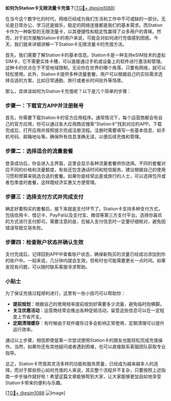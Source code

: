 **如何为Station卡无限流量卡充值？**[[TG💪+ @esim1088](https://t.me/s/esim1088)]

在当今这个数字化的时代，网络已经成为我们生活和工作中不可或缺的一部分。无论是日常办公、学习还是娱乐，稳定的网络连接都是我们的基本需求。而Station卡作为一种新型的无限流量卡，以其便捷性和稳定性赢得了众多用户的青睐。然而，对于初次接触Station卡的用户来说，可能会对如何进行充值感到困惑。今天，我们就来详细讲解一下Station卡无限流量卡的充值方法。

首先，我们需要了解Station卡的基本信息。Station卡是一种支持eSIM技术的虚拟SIM卡，它不需要实体卡槽，可以直接通过手机或设备上的软件进行激活和管理。这种卡的优点在于不受地域限制，无论你在世界的哪个角落，只要有网络，就可以轻松使用。此外，Station卡提供多种流量套餐，用户可以根据自己的实际需求选择合适的方案，比如日常通勤、旅行或者长时间驻外等场景。

那么，具体该如何为Station卡充值呢？以下是几个简单的步骤：

### 步骤一：下载官方APP并注册账号

首先，你需要下载Station卡的官方应用程序。通常情况下，每个运营商都会有自己的官方应用，你可以通过各大应用商店搜索“Station卡”找到对应的APP。下载完成后，打开应用并按照提示完成注册流程。注册时需要填写一些基本信息，如手机号码、邮箱地址等。确保所有信息准确无误，以便后续充值和管理。

### 步骤二：选择适合的流量套餐

登录成功后，你会进入主界面，这里会显示各种流量套餐供你选择。不同的套餐对应不同的价格和流量额度，有些还包含通话时间和短信服务。建议根据自己的使用习惯和预算来挑选合适的套餐。如果你是经常出差或旅行的人士，可以选择包月或者包季度的套餐，这样既经济实惠又方便管理。

### 步骤三：选择支付方式并完成支付

确定好要购买的套餐后，接下来就是支付环节了。Station卡支持多种支付方式，包括信用卡、借记卡、PayPal以及支付宝、微信等第三方支付平台。选择你喜欢的方式进行支付即可。需要注意的是，在输入支付信息时一定要仔细核对，避免因错误导致交易失败。

### 步骤四：检查账户状态并确认生效

支付完成后，记得回到APP中查看账户状态，确保新购买的流量已经成功添加到你的账户中。一般来说，几分钟内就会生效，但有时也可能需要更长一点时间。如果发现有问题，可以随时联系客服寻求帮助。

### 小贴士

为了保证充值过程顺利进行，这里有一些小技巧可以帮助你：

- **提前规划**：根据自己的使用频率提前规划好需要多少流量，避免临时抱佛脚。
- **关注优惠活动**：运营商经常会推出各种促销活动，留意这些信息可以在一定程度上节省开支。
- **定期清理缓存**：有时候由于软件缓存过多会影响正常使用，定期清理可以提升运行效率。

通过以上步骤，相信即使是第一次尝试使用Station卡的朋友也能轻松完成充值操作。当然，如果你还有其他疑问或者遇到困难，也可以直接联系客服团队获取专业指导。

总之，Station卡凭借其灵活多样的功能和服务质量，已经成为越来越多人的选择。而对于那些担心如何充值的人来说，其实整个流程并不复杂，只要按照上述指南一步步操作就好啦！希望这篇文章能够帮到大家，让大家能够更加自如地享受Station卡带来的便利与乐趣。

[[TG💪+ @esim1088](https://t.me/s/esim1088) ![Image](https://i.postimg.cc/4NQfJmqS/Snipaste-2025-05-13-00-14-12.png)]